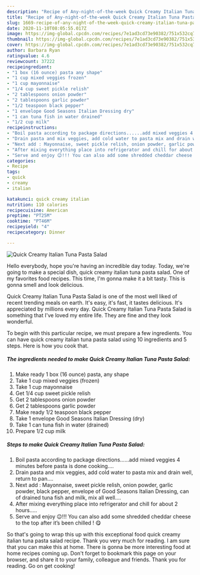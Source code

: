 ```yaml
---
description: "Recipe of Any-night-of-the-week Quick Creamy Italian Tuna Pasta Salad"
title: "Recipe of Any-night-of-the-week Quick Creamy Italian Tuna Pasta Salad"
slug: 1669-recipe-of-any-night-of-the-week-quick-creamy-italian-tuna-pasta-salad
date: 2020-11-10T08:05:55.017Z
image: https://img-global.cpcdn.com/recipes/7e1ad3cd73e90382/751x532cq70/quick-creamy-italian-tuna-pasta-salad-recipe-main-photo.jpg
thumbnail: https://img-global.cpcdn.com/recipes/7e1ad3cd73e90382/751x532cq70/quick-creamy-italian-tuna-pasta-salad-recipe-main-photo.jpg
cover: https://img-global.cpcdn.com/recipes/7e1ad3cd73e90382/751x532cq70/quick-creamy-italian-tuna-pasta-salad-recipe-main-photo.jpg
author: Barbara Ryan
ratingvalue: 4.6
reviewcount: 37222
recipeingredient:
- "1 box (16 ounce) pasta any shape"
- "1 cup mixed veggies frozen"
- "1 cup mayonnaise"
- "1/4 cup sweet pickle relish"
- "2 tablespoons onion powder"
- "2 tablespoons garlic powder"
- "1/2 teaspoon black pepper"
- "1 envelope Good Seasons Italian Dressing dry"
- "1 can tuna fish in water drained"
- "1/2 cup milk"
recipeinstructions:
- "Boil pasta according to package directions......add mixed veggies 4 minutes before pasta is done cooking...."
- "Drain pasta and mix veggies, add cold water to pasta mix and drain well, return to pan...."
- "Next add : Mayonnaise, sweet pickle relish, onion powder, garlic powder, black pepper, envelope of Good Seasons Italian Dressing, can of drained tuna fish and milk, mix all well...."
- "After mixing everything place into refrigerator and chill for about 2 hours....."
- "Serve and enjoy 😉!!! You can also add some shredded cheddar cheese to the top after it’s been chilled ! 😋"
categories:
- Recipe
tags:
- quick
- creamy
- italian

katakunci: quick creamy italian 
nutrition: 110 calories
recipecuisine: American
preptime: "PT25M"
cooktime: "PT46M"
recipeyield: "4"
recipecategory: Dinner

---
```



![Quick Creamy Italian Tuna Pasta Salad](https://img-global.cpcdn.com/recipes/7e1ad3cd73e90382/751x532cq70/quick-creamy-italian-tuna-pasta-salad-recipe-main-photo.jpg)

Hello everybody, hope you're having an incredible day today. Today, we're going to make a special dish, quick creamy italian tuna pasta salad. One of my favorites food recipes. This time, I'm gonna make it a bit tasty. This is gonna smell and look delicious.

Quick Creamy Italian Tuna Pasta Salad is one of the most well liked of recent trending meals on earth. It's easy, it's fast, it tastes delicious. It's appreciated by millions every day. Quick Creamy Italian Tuna Pasta Salad is something that I've loved my entire life. They are fine and they look wonderful.




To begin with this particular recipe, we must prepare a few ingredients. You can have quick creamy italian tuna pasta salad using 10 ingredients and 5 steps. Here is how you cook that.

<!--inarticleads1-->

##### The ingredients needed to make Quick Creamy Italian Tuna Pasta Salad:

1. Make ready 1 box (16 ounce) pasta, any shape
1. Take 1 cup mixed veggies (frozen)
1. Take 1 cup mayonnaise
1. Get 1/4 cup sweet pickle relish
1. Get 2 tablespoons onion powder
1. Get 2 tablespoons garlic powder
1. Make ready 1/2 teaspoon black pepper
1. Take 1 envelope Good Seasons Italian Dressing (dry)
1. Take 1 can tuna fish in water (drained)
1. Prepare 1/2 cup milk




<!--inarticleads2-->

##### Steps to make Quick Creamy Italian Tuna Pasta Salad:

1. Boil pasta according to package directions......add mixed veggies 4 minutes before pasta is done cooking....
1. Drain pasta and mix veggies, add cold water to pasta mix and drain well, return to pan....
1. Next add : Mayonnaise, sweet pickle relish, onion powder, garlic powder, black pepper, envelope of Good Seasons Italian Dressing, can of drained tuna fish and milk, mix all well....
1. After mixing everything place into refrigerator and chill for about 2 hours.....
1. Serve and enjoy 😉!!! You can also add some shredded cheddar cheese to the top after it’s been chilled ! 😋




So that's going to wrap this up with this exceptional food quick creamy italian tuna pasta salad recipe. Thank you very much for reading. I am sure that you can make this at home. There is gonna be more interesting food at home recipes coming up. Don't forget to bookmark this page on your browser, and share it to your family, colleague and friends. Thank you for reading. Go on get cooking!
